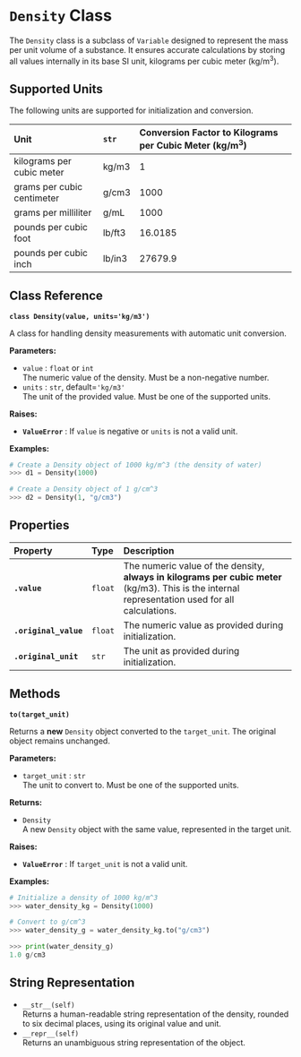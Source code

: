 # **`Density` Class**

The `Density` class is a subclass of `Variable` designed to represent the mass per unit volume of a substance. It ensures accurate calculations by storing all values internally in its base SI unit, kilograms per cubic meter (kg/m<sup>3</sup>).

## **Supported Units**

The following units are supported for initialization and conversion.

| Unit | `str` | Conversion Factor to Kilograms per Cubic Meter (kg/m<sup>3</sup>) |
| :---- | :---- | :---- |
| kilograms per cubic meter | kg/m3 | 1 |
| grams per cubic centimeter | g/cm3 | 1000 |
| grams per milliliter | g/mL | 1000 |
| pounds per cubic foot | lb/ft3 | 16.0185 |
| pounds per cubic inch | lb/in3 | 27679.9 |

## **Class Reference**

**`class Density(value, units='kg/m3')`**

A class for handling density measurements with automatic unit conversion.

**Parameters:**

* `value` : `float` or `int`  
  The numeric value of the density. Must be a non-negative number.  
* `units` : `str`, default=`'kg/m3'`  
  The unit of the provided value. Must be one of the supported units.

**Raises:**

* **`ValueError`** : If `value` is negative or `units` is not a valid unit.

**Examples:**
```py
# Create a Density object of 1000 kg/m^3 (the density of water)  
>>> d1 = Density(1000)

# Create a Density object of 1 g/cm^3  
>>> d2 = Density(1, "g/cm3")
```
## **Properties**

| Property | Type | Description |
| :---- | :---- | :---- |
| **`.value`** | `float` | The numeric value of the density, **always in kilograms per cubic meter** (kg/m3). This is the internal representation used for all calculations. |
| **`.original_value`** | `float` | The numeric value as provided during initialization. |
| **`.original_unit`** | `str` | The unit as provided during initialization. |

## **Methods**

**`to(target_unit)`**

Returns a **new** `Density` object converted to the `target_unit`. The original object remains unchanged.

**Parameters:**

* `target_unit` : `str`  
  The unit to convert to. Must be one of the supported units.

**Returns:**

* `Density`  
  A new `Density` object with the same value, represented in the target unit.

**Raises:**

* **`ValueError`** : If `target_unit` is not a valid unit.

**Examples:**
```py
# Initialize a density of 1000 kg/m^3  
>>> water_density_kg = Density(1000)

# Convert to g/cm^3  
>>> water_density_g = water_density_kg.to("g/cm3")

>>> print(water_density_g)  
1.0 g/cm3
```
## **String Representation**

* `__str__(self)`  
  Returns a human-readable string representation of the density, rounded to six decimal places, using its original value and unit.  
* `__repr__(self)`  
  Returns an unambiguous string representation of the object.
